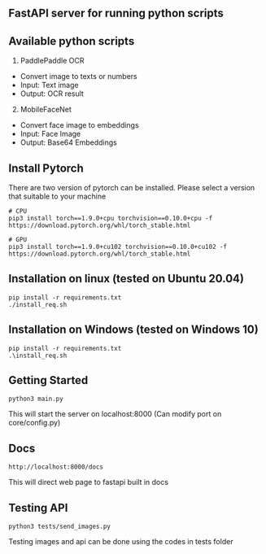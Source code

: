## FastAPI server for running python scripts

## Available python scripts
1. PaddlePaddle OCR
- Convert image to texts or numbers
- Input: Text image
- Output: OCR result

2. MobileFaceNet 
- Convert face image to embeddings
- Input: Face Image
- Output: Base64 Embeddings

## Install Pytorch
There are two version of pytorch can be installed. Please select a version that suitable to your machine
```
# CPU
pip3 install torch==1.9.0+cpu torchvision==0.10.0+cpu -f https://download.pytorch.org/whl/torch_stable.html

# GPU
pip3 install torch==1.9.0+cu102 torchvision==0.10.0+cu102 -f https://download.pytorch.org/whl/torch_stable.html
```

## Installation on linux (tested on Ubuntu 20.04)
```
pip install -r requirements.txt
./install_req.sh 
```

## Installation on Windows (tested on Windows 10)
```
pip install -r requirements.txt
.\install_req.sh 
```

## Getting Started
```
python3 main.py
```
This will start the server on localhost:8000 (Can modify port on core/config.py)

## Docs
```
http://localhost:8000/docs
```
This will direct web page to fastapi built in docs

## Testing API
```
python3 tests/send_images.py
```
Testing images and api can be done using the codes in tests folder